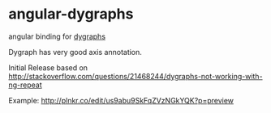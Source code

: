 angular-dygraphs
================

angular binding for <a href="http://dygraphs.com/">dygraphs</a>

Dygraph has very good axis annotation. 

Initial Release based on
<a href="http://stackoverflow.com/questions/21468244/dygraphs-not-working-with-ng-repeat">
http://stackoverflow.com/questions/21468244/dygraphs-not-working-with-ng-repeat</a>

Example:
http://plnkr.co/edit/us9abu9SkFqZVzNGkYQK?p=preview
